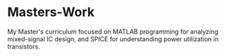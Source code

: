 # Masters-Work

My Master's curriculum focused on MATLAB programming for analyzing mixed-signal IC design, and SPICE for understanding power utilization in transistors. 

